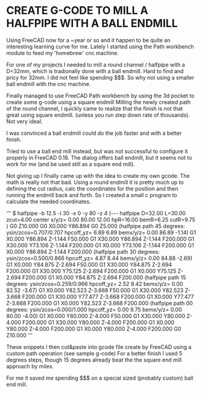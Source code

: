 

CREATE G-CODE TO MILL A HALFPIPE WITH A BALL ENDMILL
====================================================

Using FreeCAD now for a ~year or so and it happen to be quite an interesting learning curve for me.
Lately I started using the Path workbench module to feed my 'homebrew' cnc machine. 

For one of my projects I needed to mill a round channel / halfpipe with a D=32mm, which is tradionally done with a ball endmill.
Hard to find and pricy for 32mm. I did not feel like spending $$$. So why not using a smaller ball endmill with the cnc machine.
 
Finally managed to use FreeCAD Path workbench by using the 3d pocket to create some g-code using a square endmill
Milling the newly created path of the round channel, I quickly came to realize that the finish is not that great using square endmill. 
(unless you run step down rate of thousands). Not very ideal.

I was convinced a ball endmill could do the job faster and with a better finish.

Tried to use a ball end mill instead, but was not successful to configure it properly in FreeCAD 0.18. 
The dialog offers ball endmill, but it seems not to work for me (and be used still as a square end mill). 

Not giving up I finally came up with the idea to create my own gcode. The math is really not that bad. 
Using a round endmill it is pretty much up to defining the cut radius, calc the coordinates for the position and then running the endmill back and forth. 
So I created a small c program to calculate the needed coordinates.


'''
   $ halfpipe -b 12.5 -l 30 -x 0 -y 80 -z 4
   (--- halfpipe D=32.00 L=30.00 zcut=4.00 center x/y/z= 0.00 80.00 12.00 hpR=16.00 bemR=6.25 cutR=9.75 )
   G0 Z10.000
   G0 X0.000 Y86.894
   G0 Z5.000
   (halfpipe path 45 degrees: ysin/zcos=0.707/0.707 hpcoff_yz= 6.89 6.89 bemx/y/z= 0.00 86.89 -1.14)
   G1 X0.000 Y86.894 Z-1.144 F50.000
   G1 X30.000 Y86.894 Z-1.144 F200.000
   G1 X30.000 Y73.106 Z-1.144 F200.000
   G1 X0.000 Y73.106 Z-1.144 F200.000
   G1 X0.000 Y86.894 Z-1.144 F200.000
   (halfpipe path 30 degrees: ysin/zcos=0.500/0.866 hpcoff_yz= 4.87 8.44 bemx/y/z= 0.00 84.88 -2.69)
   G1 X0.000 Y84.875 Z-2.694 F50.000
   G1 X30.000 Y84.875 Z-2.694 F200.000
   G1 X30.000 Y75.125 Z-2.694 F200.000
   G1 X0.000 Y75.125 Z-2.694 F200.000
   G1 X0.000 Y84.875 Z-2.694 F200.000
   (halfpipe path 15 degrees: ysin/zcos=0.259/0.966 hpcoff_yz= 2.52 9.42 bemx/y/z= 0.00 82.52 -3.67)
   G1 X0.000 Y82.523 Z-3.668 F50.000
   G1 X30.000 Y82.523 Z-3.668 F200.000
   G1 X30.000 Y77.477 Z-3.668 F200.000
   G1 X0.000 Y77.477 Z-3.668 F200.000
   G1 X0.000 Y82.523 Z-3.668 F200.000
   (halfpipe path 00 degrees: ysin/zcos=0.000/1.000 hpcoff_yz= 0.00 9.75 bemx/y/z= 0.00 80.00 -4.00)
   G1 X0.000 Y80.000 Z-4.000 F50.000
   G1 X30.000 Y80.000 Z-4.000 F200.000
   G1 X30.000 Y80.000 Z-4.000 F200.000
   G1 X0.000 Y80.000 Z-4.000 F200.000
   G1 X0.000 Y80.000 Z-4.000 F200.000
   G0 Z10.000 
'''

These snippets I then cut&paste into gcode file create by FreeCAD using a custom path operation (see sample g-code)
For a better finish I used 5 degrees steps, though 15 degrees already beat the the square end mill approach by miles.

For me it saved me spending $$$ on a special sized (probably custom) ball end mill.
